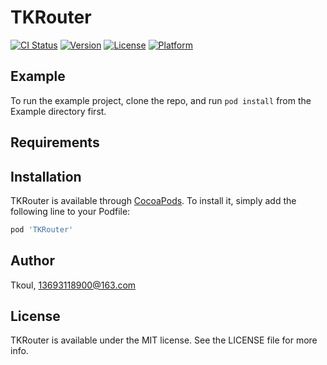 # TKRouter

[![CI Status](https://img.shields.io/travis/liudouA/TKRouter.svg?style=flat)](https://travis-ci.org/Tkoul/TKRouter)
[![Version](https://img.shields.io/cocoapods/v/TKRouter.svg?style=flat)](https://cocoapods.org/pods/TKRouter)
[![License](https://img.shields.io/cocoapods/l/TKRouter.svg?style=flat)](https://cocoapods.org/pods/TKRouter)
[![Platform](https://img.shields.io/cocoapods/p/TKRouter.svg?style=flat)](https://cocoapods.org/pods/TKRouter)

## Example

To run the example project, clone the repo, and run `pod install` from the Example directory first.

## Requirements

## Installation

TKRouter is available through [CocoaPods](https://cocoapods.org). To install
it, simply add the following line to your Podfile:

```ruby
pod 'TKRouter'
```

## Author

Tkoul, 13693118900@163.com

## License

TKRouter is available under the MIT license. See the LICENSE file for more info.
